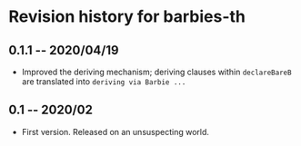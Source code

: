 # Revision history for barbies-th

## 0.1.1 -- 2020/04/19

* Improved the deriving mechanism; deriving clauses within `declareBareB` are translated into `deriving via Barbie ...`

## 0.1 -- 2020/02

* First version. Released on an unsuspecting world.
